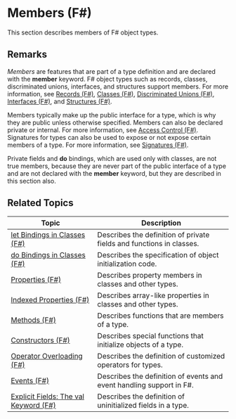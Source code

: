 # Members (F#)

This section describes members of F# object types.


## Remarks
*Members* are features that are part of a type definition and are declared with the **member** keyword. F# object types such as records, classes, discriminated unions, interfaces, and structures support members. For more information, see [Records &#40;F&#35;&#41;](Records+%28FSharp%29.md), [Classes &#40;F&#35;&#41;](Classes+%28FSharp%29.md), [Discriminated Unions &#40;F&#35;&#41;](Discriminated+Unions+%28FSharp%29.md), [Interfaces &#40;F&#35;&#41;](Interfaces+%28FSharp%29.md), and [Structures &#40;F&#35;&#41;](Structures+%28FSharp%29.md).

Members typically make up the public interface for a type, which is why they are public unless otherwise specified. Members can also be declared private or internal. For more information, see [Access Control &#40;F&#35;&#41;](Access+Control+%28FSharp%29.md). Signatures for types can also be used to expose or not expose certain members of a type. For more information, see [Signatures &#40;F&#35;&#41;](Signatures+%28FSharp%29.md).

Private fields and **do** bindings, which are used only with classes, are not true members, because they are never part of the public interface of a type and are not declared with the **member** keyword, but they are described in this section also.


## Related Topics


|Topic|Description|
|-----|-----------|
|[let Bindings in Classes &#40;F&#35;&#41;](let+Bindings+in+Classes+%28FSharp%29.md)|Describes the definition of private fields and functions in classes.|
|[do Bindings in Classes &#40;F&#35;&#41;](do+Bindings+in+Classes+%28FSharp%29.md)|Describes the specification of object initialization code.|
|[Properties &#40;F&#35;&#41;](Properties+%28FSharp%29.md)|Describes property members in classes and other types.|
|[Indexed Properties &#40;F&#35;&#41;](Indexed+Properties+%28FSharp%29.md)|Describes array-like properties in classes and other types.|
|[Methods &#40;F&#35;&#41;](Methods+%28FSharp%29.md)|Describes functions that are members of a type.|
|[Constructors &#40;F&#35;&#41;](Constructors+%28FSharp%29.md)|Describes special functions that initialize objects of a type.|
|[Operator Overloading &#40;F&#35;&#41;](Operator+Overloading+%28FSharp%29.md)|Describes the definition of customized operators for types.|
|[Events &#40;F&#35;&#41;](Events+%28FSharp%29.md)|Describes the definition of events and event handling support in F#.|
|[Explicit Fields: The val Keyword &#40;F&#35;&#41;](Explicit+Fields+-+The+val+Keyword+%28FSharp%29.md)|Describes the definition of uninitialized fields in a type.|
